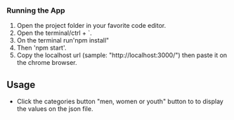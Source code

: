 ### Running the App
1. Open the project folder in your favorite code editor.
2. Open the terminal/ctrl + `.
3. On the terminal run'npm install"
4. Then 'npm start'.
5. Copy the localhost url (sample: "http://localhost:3000/") then paste it on the chrome browser.

## Usage 
- Click the categories button "men, women or youth" button to to display the values on the json file.